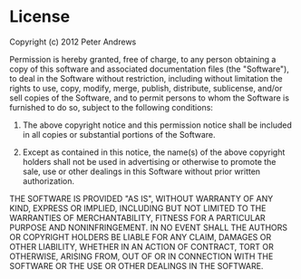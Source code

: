 License
=======

Copyright (c) 2012 Peter Andrews

Permission is hereby granted, free of charge, to any person obtaining a copy of this software and associated documentation files (the "Software"), to deal in the Software without restriction, including without limitation the rights to use, copy, modify, merge, publish, distribute, sublicense, and/or sell copies of the Software, and to permit persons to whom the Software is furnished to do so, subject to the following conditions:

1. The above copyright notice and this permission notice shall be included in all copies or substantial portions of the Software.

2. Except as contained in this notice, the name(s) of the above copyright holders shall not be used in advertising or otherwise to promote the sale, use or other dealings in this Software without prior written authorization.

THE SOFTWARE IS PROVIDED "AS IS", WITHOUT WARRANTY OF ANY KIND, EXPRESS OR IMPLIED, INCLUDING BUT NOT LIMITED TO THE WARRANTIES OF MERCHANTABILITY, FITNESS FOR A PARTICULAR PURPOSE AND NONINFRINGEMENT. IN NO EVENT SHALL THE AUTHORS OR COPYRIGHT HOLDERS BE LIABLE FOR ANY CLAIM, DAMAGES OR OTHER LIABILITY, WHETHER IN AN ACTION OF CONTRACT, TORT OR OTHERWISE, ARISING FROM, OUT OF OR IN CONNECTION WITH THE SOFTWARE OR THE USE OR OTHER DEALINGS IN THE SOFTWARE.
